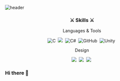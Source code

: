![header](https://capsule-render.vercel.app/api?type=waving&color=00a2ff&height=260&section=header&text=Heejae%20Jeong&fontSize=75&fontColor=ffffff&fontAlignY=38)

<h3 align="center">⚔ Skills ⚔</h3>

<p align="center"> Languages & Tools </p>

<p align="center">
  <img alt="C" src="https://img.shields.io/badge/C-%2300599C.svg?style=flat&logo=c&logoColor=white"/></a>&nbsp
  <img src="https://img.shields.io/badge/C++-00599C?style=?style=flat&logo=C%2B%2B&logoColor=white"/></a>&nbsp 
  <img alt="C#" src="https://img.shields.io/badge/C%23-%2368217a.svg?style=flat&logo=c-sharp&logoColor=white"/></a>&nbsp 
  <img alt="GitHub" src="https://img.shields.io/badge/github-%23121011.svg?style=flat&logo=github&logoColor=white"/></a>&nbsp
  <img alt="Unity" src="https://img.shields.io/badge/unity-%23000000.svg?style=flat&logo=unity&logoColor=white"/></a>&nbsp  
</p>

<p align="center"> Design </p>

<p align="center">
  <img src="https://img.shields.io/badge/Photoshop-31A8FF?style=flat&logo=AdobePhotoshop&logoColor=white"/></a>&nbsp 
  <img src="https://img.shields.io/badge/Illustrator-FF9A00?style=flat&logo=AdobeIllustrator&logoColor=white"/></a>&nbsp 
  <img src="https://img.shields.io/badge/Aseprite-7D929E?style=?style=flat&logo=Aseprite&logoColor=white"/></a>&nbsp 
</p>





### Hi there 👋

<!--
**heejae102/heejae102** is a ✨ _special_ ✨ repository because its `README.md` (this file) appears on your GitHub profile.

Here are some ideas to get you started:

- 🔭 I’m currently working on ...
- 🌱 I’m currently learning ...
- 👯 I’m looking to collaborate on ...
- 🤔 I’m looking for help with ...
- 💬 Ask me about ...
- 📫 How to reach me: ...
- 😄 Pronouns: ...
- ⚡ Fun fact: ...
-->
